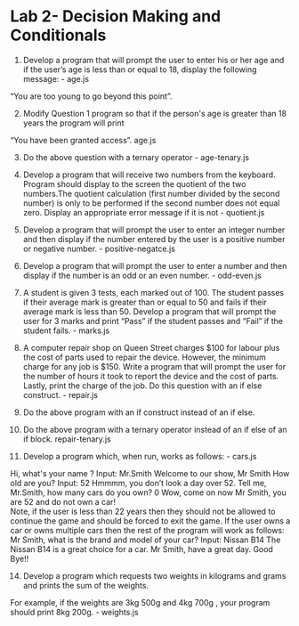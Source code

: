 # Lab 2- Decision Making and Conditionals


1. Develop a program that will prompt the user to enter his or her age and if the user’s age is less than or equal to 18, display the following message: - age.js

“You are too young to go beyond this point”.


2. Modify Question 1 program so that if the person's age is greater than 18 years the program will print 

“You have been granted access”. age.js



3. Do the above question with a ternary operator - age-tenary.js

4. Develop a program that will receive two numbers from the keyboard.  Program should display to the screen the quotient of the two numbers.The quotient calculation (first number divided by the second number) is only to be performed if the second number does not equal zero. Display an appropriate error message if it is not - quotient.js

5. Develop a program that will prompt the user to enter an integer number and then display if the number entered by the user is a positive number or negative number. - positive-negatce.js


6. Develop a program that will prompt the user to enter a number and then display if the number is an odd or an even number. - odd-even.js

7. A student is given 3 tests, each marked out of 100. The student passes if their average mark is greater than or equal to 50 and fails if their average mark is less than 50.  Develop a program that will prompt the user for 3 marks and print “Pass” if the student passes and “Fail” if the student fails. - marks.js

8. A computer repair shop on Queen Street charges $100 for labour plus the cost of parts used to repair the device. However, the minimum charge for any job is $150. Write a program that will prompt the user for the number of hours  it took to report the device   and the cost of parts. Lastly, print the charge of the job. Do this question with an if else construct. - repair.js

9. Do the above program with an if construct instead of an if else.

10. Do the above program with a ternary operator instead of an if else of an if block.  repair-tenary.js


11. Develop a program which, when run, works as follows: - cars.js

Hi, what's your name ? Input: Mr.Smith
Welcome to our show, Mr Smith
How old are you? Input: 52
Hmmmm, you don’t look a day over 52. 
Tell me, Mr.Smith, how many cars do you own? 0
Wow, come on now Mr Smith, you are 52 and do not own a car!  
Note, if the user is less than 22 years then they should not be allowed to continue the game and should be forced to exit the game.
If the user owns a car or owns multiple cars then the rest of the program will work as follows: 
Mr Smith, what is the brand and model of your car? Input: Nissan B14
The Nissan B14 is a great choice for a car.
Mr Smith, have a great day. Good Bye!!

14. Develop a program which requests two weights in kilograms and grams and prints the sum of the weights. 

For example, if the weights are 3kg 500g and 4kg 700g , your program should print 8kg 200g. - weights.js
